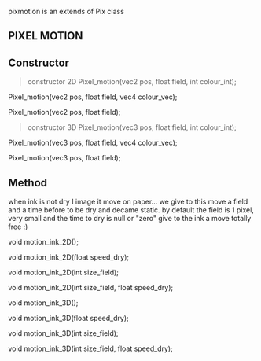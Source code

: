 pixmotion is an extends of Pix class

PIXEL MOTION
--
Constructor
--
> constructor 2D
Pixel_motion(vec2 pos, float field, int colour_int);

Pixel_motion(vec2 pos, float field, vec4 colour_vec);

Pixel_motion(vec2 pos, float field);

> constructor 3D
Pixel_motion(vec3 pos, float field, int colour_int);

Pixel_motion(vec3 pos, float field, vec4 colour_vec);

Pixel_motion(vec3 pos, float field);



Method
--
when ink is not dry I image it move on paper... we give to this move a field and a time before to be dry and decame static.
by default the field is 1 pixel, very small and the time to dry is null or "zero" give to the ink a move totally free :)

void motion_ink_2D();

void motion_ink_2D(float speed_dry);

void motion_ink_2D(int size_field);

void motion_ink_2D(int size_field, float speed_dry);


void motion_ink_3D();

void motion_ink_3D(float speed_dry);

void motion_ink_3D(int size_field);

void motion_ink_3D(int size_field, float speed_dry);